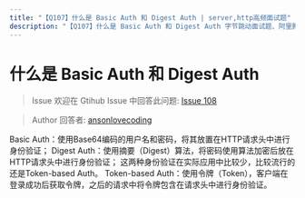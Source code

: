 ```yaml
---
title: "【Q107】什么是 Basic Auth 和 Digest Auth | server,http高频面试题"
description: "【Q107】什么是 Basic Auth 和 Digest Auth 字节跳动面试题、阿里腾讯面试题、美团小米面试题。"
---
```


# 什么是 Basic Auth 和 Digest Auth

> Issue
> 欢迎在 Gtihub Issue 中回答此问题: [Issue 108](https://github.com/shfshanyue/Daily-Question/issues/108)

> Author
> 回答者: [ansonlovecoding](https://github.com/ansonlovecoding)

Basic Auth：使用Base64编码的用户名和密码，将其放置在HTTP请求头中进行身份验证；
Digest Auth：使用摘要（Digest）算法，将密码使用算法加密后放在HTTP请求头中进行身份验证；
这两种身份验证在实际应用中比较少，比较流行的还是Token-based Auth。
Token-based Auth：使用令牌（Token），客户端在登录成功后获取令牌，之后的请求中将令牌包含在请求头中进行身份验证。
